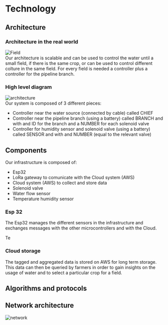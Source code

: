 # Technology

## Architecture 

### Architecture in the real world
![Field](https://github.com/simonescaccia/Smart-Irrigation-System/blob/main/images/Field.png) <br/>
Our architecture is scalable and can be used to control the water until a small field, if there is the same crop, or can be used to control different colture in the same field. For every field is needed a controller plus a controller for the pipeline branch.

### High level diagram
![architecture](https://github.com/simonescaccia/Smart-Irrigation-System/blob/main/images/architecture.png) <br/>
Our system is composed of 3 different pieces:
* Controller near the water source (connected by cable) called CHIEF
* Controller near the pipeline branch (using a battery) called BRANCH and with and ID for the branch and a NUMBER for each solenoid valve
* Controller for humidity sensor and solenoid valve (using a battery) called SENSOR and with and NUMBER (equal to the relevant valve)

## Components
Our infrastructure is composed of:
* Esp32 
* LoRa gateway to comunicate with the Cloud system (AWS) 
* Cloud system (AWS) to collect and store data 
* Solenoid valve 
* Water flow sensor
* Temperature humidity sensor 

### Esp 32
The Esp32 manages the different sensors in the infrastructure and exchanges messages with the other microcontrollers and with the Cloud.

Te

### Cloud storage
The tagged and aggregated data is stored on AWS for long term storage. This data can then be queried by farmers in order to gain insights on the usage of water and to select a particular crop for a field.

## Algorithms and protocols 

## Network architecture 
![network](https://github.com/simonescaccia/Smart-Irrigation-System/blob/main/images/network.png)


